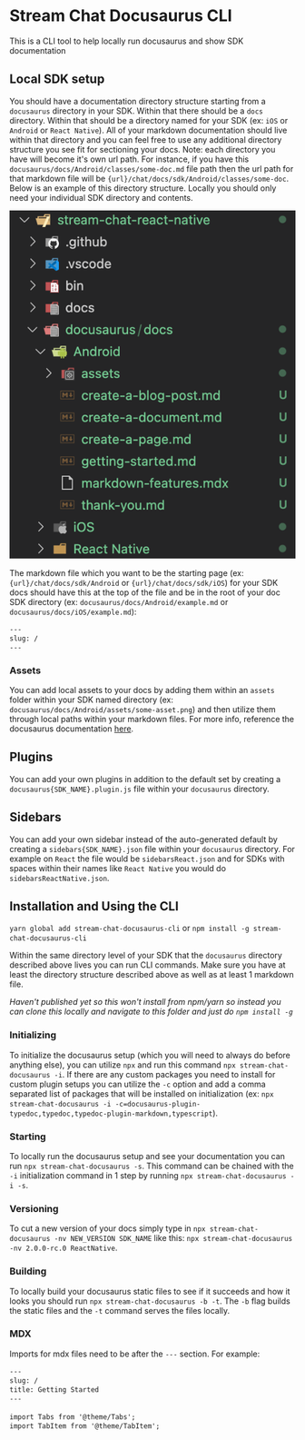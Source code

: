 # Stream Chat Docusaurus CLI

This is a CLI tool to help locally run docusaurus and show SDK documentation

## Local SDK setup

You should have a documentation directory structure starting from a `docusaurus` directory in your SDK. Within that there should be a `docs` directory. Within that should be a directory named for your SDK (ex: `iOS` or `Android` or `React Native`). All of your markdown documentation should live within that directory and you can feel free to use any additional directory structure you see fit for sectioning your docs. Note: each directory you have will become it's own url path. For instance, if you have this `docusaurus/docs/Android/classes/some-doc.md` file path then the url path for that markdown file will be `{url}/chat/docs/sdk/Android/classes/some-doc`. Below is an example of this directory structure. Locally you should only need your individual SDK directory and contents.

![Example Directory Structure](./assets/images/Example_Directory_Structure.png)

The markdown file which you want to be the starting page (ex: `{url}/chat/docs/sdk/Android` or `{url}/chat/docs/sdk/iOS`) for your SDK docs should have this at the top of the file and be in the root of your doc SDK directory (ex: `docusaurus/docs/Android/example.md` or `docusaurus/docs/iOS/example.md`):

```
---
slug: /
---
```

### Assets

You can add local assets to your docs by adding them within an `assets` folder within your SDK named directory (ex: `docusaurus/docs/Android/assets/some-asset.png`) and then utilize them through local paths within your markdown files. For more info, reference the docusaurus documentation [here](https://docusaurus.io/docs/markdown-features/assets).

## Plugins

You can add your own plugins in addition to the default set by creating a `docusaurus{SDK_NAME}.plugin.js` file within your `docusaurus` directory.

## Sidebars

You can add your own sidebar instead of the auto-generated default by creating a `sidebars{SDK_NAME}.json` file within your `docusaurus` directory. For example on `React` the file would be `sidebarsReact.json` and for SDKs with spaces within their names like `React Native` you would do `sidebarsReactNative.json`.

## Installation and Using the CLI
 
`yarn global add stream-chat-docusaurus-cli` or `npm install -g stream-chat-docusaurus-cli`

Within the same directory level of your SDK that the `docusaurus` directory described above lives you can run CLI commands. Make sure you have at least the directory structure described above as well as at least 1 markdown file.

*Haven't published yet so this won't install from npm/yarn so instead you can clone this locally and navigate to this folder and just do `npm install -g`*

### Initializing

To initialize the docusaurus setup (which you will need to always do before anything else), you can utilize `npx` and run this command `npx stream-chat-docusaurus -i`. If there are any custom packages you need to install for custom plugin setups you can utilize the `-c` option and add a comma separated list of packages that will be installed on initialization (ex: `npx stream-chat-docusaurus -i -c=docusaurus-plugin-typedoc,typedoc,typedoc-plugin-markdown,typescript`).

### Starting

To locally run the docusaurus setup and see your documentation you can run `npx stream-chat-docusaurus -s`. This command can be chained with the `-i` initialization command in 1 step by running `npx stream-chat-docusaurus -i -s`.

### Versioning

To cut a new version of your docs simply type in `npx stream-chat-docusaurus -nv NEW_VERSION SDK_NAME` like this: `npx stream-chat-docusaurus -nv 2.0.0-rc.0 ReactNative`.

### Building

To locally build your docusaurus static files to see if it succeeds and how it looks you should run `npx stream-chat-docusaurus -b -t`. The `-b` flag builds the static files and the `-t` command serves the files locally.

### MDX

Imports for mdx files need to be after the `---` section. For example:

```
---
slug: /
title: Getting Started
---

import Tabs from '@theme/Tabs';
import TabItem from '@theme/TabItem';
```
